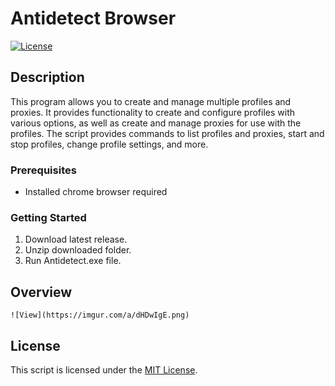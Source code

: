 # Antidetect Browser

[![License](https://img.shields.io/badge/license-MIT-blue.svg)](LICENSE)

## Description

This program allows you to create and manage multiple profiles and proxies. It provides functionality to create and configure profiles with various options, as well as create and manage proxies for use with the profiles. The script provides commands to list profiles and proxies, start and stop profiles, change profile settings, and more.

### Prerequisites

- Installed chrome browser required

### Getting Started

1. Download latest release.
2. Unzip downloaded folder.
3. Run Antidetect.exe file.

## Overview

    ![View](https://imgur.com/a/dHDwIgE.png)

## License

This script is licensed under the [MIT License](LICENSE).
